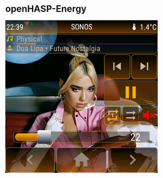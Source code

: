 # openHASP-Energy

![T3E openHASP Energy plate 480x480 res.](https://github.com/htvekov/openHASP-Sonos-media-player/blob/main/image.png)

